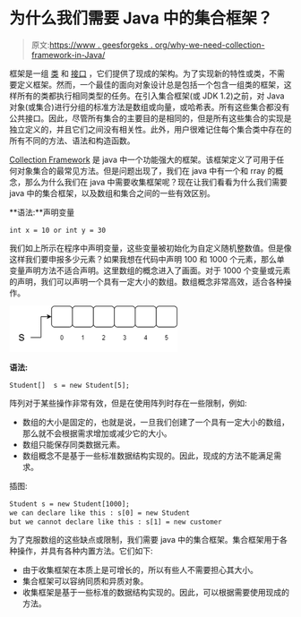 # 为什么我们需要 Java 中的集合框架？

> 原文:[https://www . geesforgeks . org/why-we-need-collection-framework-in-Java/](https://www.geeksforgeeks.org/why-we-need-collection-framework-in-java/)

框架是一组 [类](https://www.geeksforgeeks.org/classes-objects-java/) 和 [接口](https://www.geeksforgeeks.org/interfaces-in-java/) ，它们提供了现成的架构。为了实现新的特性或类，不需要定义框架。然而，一个最佳的面向对象设计总是包括一个包含一组类的框架，这样所有的类都执行相同类型的任务。在引入集合框架(或 JDK 1.2)之前，对 Java 对象(或集合)进行分组的标准方法是数组或向量，或哈希表。所有这些集合都没有公共接口。因此，尽管所有集合的主要目的是相同的，但是所有这些集合的实现是独立定义的，并且它们之间没有相关性。此外，用户很难记住每个集合类中存在的所有不同的方法、语法和构造函数。

[Collection Framework](https://www.geeksforgeeks.org/collections-in-java-2/) 是 java 中一个功能强大的框架。该框架定义了可用于任何对象集合的最常见方法。但是问题出现了，我们在 java 中有一个和 rray 的概念，那么为什么我们在 java 中需要收集框架呢？现在让我们看看为什么我们需要 java 中的集合框架，以及数组和集合之间的一些有效区别。

**语法:**声明变量

```
int x = 10 or int y = 30
```

我们如上所示在程序中声明变量，这些变量被初始化为自定义随机整数值。但是像这样我们要申报多少元素？如果我想在代码中声明 100 和 1000 个元素，那么单变量声明方法不适合声明。这里数组的概念进入了画面。对于 1000 个变量或元素的声明，我们可以声明一个具有一定大小的数组。数组概念非常高效，适合各种操作。

![](img/83d62215cd068e5e8909167bf05d7a7f.png)

**语法:**

```
Student[]  s = new Student[5];
```

阵列对于某些操作非常有效，但是在使用阵列时存在一些限制，例如:

*   数组的大小是固定的，也就是说，一旦我们创建了一个具有一定大小的数组，那么就不会根据需求增加或减少它的大小。
*   数组只能保存同类数据元素。
*   数组概念不是基于一些标准数据结构实现的。因此，现成的方法不能满足需求。

插图:

```
Student s = new Student[1000];
we can declare like this : s[0] = new Student
but we cannot declare like this : s[1] = new customer
```

为了克服数组的这些缺点或限制，我们需要 java 中的集合框架。集合框架用于各种操作，并具有各种内置方法。它们如下:

*   由于收集框架在本质上是可增长的，所以有些人不需要担心其大小。
*   集合框架可以容纳同质和异质对象。
*   收集框架是基于一些标准的数据结构实现的。因此，可以根据需要使用现成的方法。